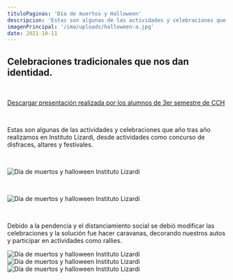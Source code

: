 ```yaml
---
tituloPaginas: 'Día de muertos y Halloween'
descripcion: 'Estas son algunas de las actividades y celebraciones que año tras año realizamos en Intituto Lizardi.'
imagenPrincipal: '/ima/uploads/halloween-a.jpg'
date: 2021-10-11
---
```


## Celebraciones tradicionales que nos dan identidad.

<br>



<a href="/ima/uploads/halloween.pdf" class="btn"> Descargar presentación realizada por los alumnos de 3er semestre de CCH </a>

<br>

Estas son algunas de las actividades y celebraciones que año tras año realizamos en Instituto Lizardi, desde actividades como concurso de disfraces, altares y festivales.

<br>

![Día de muertos y halloween Instituto Lizardi](/ima/uploads/halloween-a.jpg)

<br>

![Día de muertos y halloween Instituto Lizardi](/ima/uploads/halloween-c.jpg)

<br>

Debido a la pendencia y el distanciamiento social se debió modificar las celebraciones y la solución fue hacer caravanas, decorando nuestros autos y participar en actividades como rallies.
<br>

![Día de muertos y halloween Instituto Lizardi](/ima/uploads/halloween-b.jpg)
![Día de muertos y halloween Instituto Lizardi](/ima/uploads/halloween-d.jpg)
![Día de muertos y halloween Instituto Lizardi](/ima/uploads/halloween-e.jpg)



